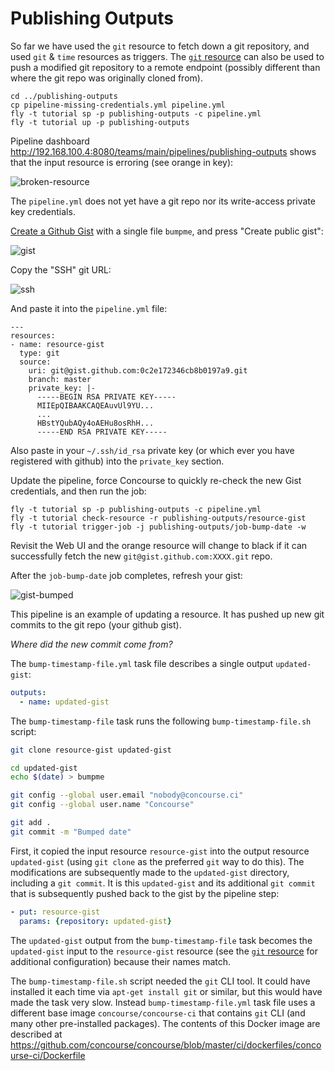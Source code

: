 # Publishing Outputs

So far we have used the `git` resource to fetch down a git repository, and used `git` & `time` resources as triggers. The [`git` resource](https://github.com/concourse/git-resource) can also be used to push a modified git repository to a remote endpoint (possibly different than where the git repo was originally cloned from).

```
cd ../publishing-outputs
cp pipeline-missing-credentials.yml pipeline.yml
fly -t tutorial sp -p publishing-outputs -c pipeline.yml
fly -t tutorial up -p publishing-outputs
```

Pipeline dashboard http://192.168.100.4:8080/teams/main/pipelines/publishing-outputs shows that the input resource is erroring (see orange in key):

![broken-resource](/images/broken-resource.png)

The `pipeline.yml` does not yet have a git repo nor its write-access private key credentials.

[Create a Github Gist](https://gist.github.com/) with a single file `bumpme`, and press "Create public gist":

![gist](/images/gist.png)

Copy the "SSH" git URL:

![ssh](/images/ssh.png)

And paste it into the `pipeline.yml` file:

```
---
resources:
- name: resource-gist
  type: git
  source:
    uri: git@gist.github.com:0c2e172346cb8b0197a9.git
    branch: master
    private_key: |-
      -----BEGIN RSA PRIVATE KEY-----
      MIIEpQIBAAKCAQEAuvUl9YU...
      ...
      HBstYQubAQy4oAEHu8osRhH...
      -----END RSA PRIVATE KEY-----
```

Also paste in your `~/.ssh/id_rsa` private key (or which ever you have registered with github) into the `private_key` section.

Update the pipeline, force Concourse to quickly re-check the new Gist credentials, and then run the job:

```
fly -t tutorial sp -p publishing-outputs -c pipeline.yml
fly -t tutorial check-resource -r publishing-outputs/resource-gist
fly -t tutorial trigger-job -j publishing-outputs/job-bump-date -w
```

Revisit the Web UI and the orange resource will change to black if it can successfully fetch the new `git@gist.github.com:XXXX.git` repo.

After the `job-bump-date` job completes, refresh your gist:

![gist-bumped](/images/gist-bumped.png)

This pipeline is an example of updating a resource. It has pushed up new git commits to the git repo (your github gist).

_Where did the new commit come from?_

The `bump-timestamp-file.yml` task file describes a single output `updated-gist`:

```yaml
outputs:
  - name: updated-gist
```

The `bump-timestamp-file` task runs the following `bump-timestamp-file.sh` script:

```bash
git clone resource-gist updated-gist

cd updated-gist
echo $(date) > bumpme

git config --global user.email "nobody@concourse.ci"
git config --global user.name "Concourse"

git add .
git commit -m "Bumped date"
```

First, it copied the input resource `resource-gist` into the output resource `updated-gist` (using `git clone` as the preferred `git` way to do this). The modifications are subsequently made to the `updated-gist` directory, including a `git commit`. It is this `updated-gist` and its additional `git commit` that is subsequently pushed back to the gist by the pipeline step:

```yaml
- put: resource-gist
  params: {repository: updated-gist}
```

The `updated-gist` output from the `bump-timestamp-file` task becomes the `updated-gist` input to the `resource-gist` resource (see the [`git` resource](https://github.com/concourse/git-resource) for additional configuration) because their names match.

The `bump-timestamp-file.sh` script needed the `git` CLI tool. It could have installed it each time via `apt-get install git` or similar, but this would have made the task very slow. Instead `bump-timestamp-file.yml` task file uses a different base image `concourse/concourse-ci` that contains `git` CLI (and many other pre-installed packages). The contents of this Docker image are described at https://github.com/concourse/concourse/blob/master/ci/dockerfiles/concourse-ci/Dockerfile

